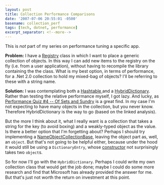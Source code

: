 ```yaml
---
layout: post
title: Collection Performance Comparisons
date: '2007-07-06 20:55:01 -0500'
basename: collection_perf
tags: [tech, dotnet, performance]
excerpt_separator: <!--more-->
---
```


This is _not_ part of my series on performance tuning a specific app.

**Problem:** I have a <a
href="http://www.martinfowler.com/eaaCatalog/registry.html">Registry</a> class
in which I want to place a generic collection of objects. In this way I can add
new items to the registry on the fly (i.e. from a user application), without
having to recompile the library containing the the class. What is my best
option, in terms of performance, for a .Net 2.0 collection to hold my mixed-bag
of objects? I'll be referring to these with a string name.

<!--more-->

**Solution:**  I was contemplating both a <a
href="http://msdn2.microsoft.com/en-us/library/system.collections.hashtable(VS.80).aspx">Hashtable
</a> and a <a
href="http://msdn2.microsoft.com/en-us/library/system.collections.specialized.listdictionary(vs.80).aspx">HybridDictionary</a>.
Rather than testing the relative performance myself, I got lazy. And lucky, as
<a
href="http://blogs.msdn.com/ricom/archive/2004/08/18/performance-quiz-4-of-sets-and-sundry.aspx">Performance
Quiz #4 -- Of Sets and Sundry</a> is a great find. In my case I'm not expecting
to have many objects in the collection, but you never know. Therefore
HybridDictionary is the way to go (based on the linked analysis).

But the more I think about it, what I really want is a collection that takes a
string for the key (to avoid boxing) and a weakly-typed object as the value. Is
there a better option that I'm forgetting about? Perhaps I should try
implementing a <a
href="http://msdn2.microsoft.com/en-us/library/system.collections.specialized.nameobjectcollectionbase(vs.80).aspx">NameObjectCollectionBase</a>,
leaving the object part as, well, an `object`. But that's not going to be
helpful either, because under the hood it would still be using a
`DictionaryEntry`, whose <a
href="http://msdn2.microsoft.com/en-us/library/system.collections.dictionaryentry.dictionaryentry(vs.80).aspx">constructor</a>
not surprisingly takes two `object`s.

So for now I'll go with the `HybridDictionary`. Perhaps I could write my own
collection class that would get the job done; maybe I could do some more
research and find that Microsoft has already provided the answer for me. But
that's just not worth the return on investment at this point.
